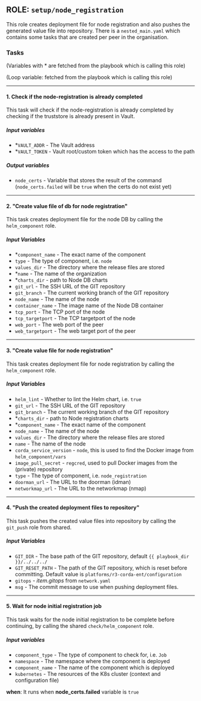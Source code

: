 [//]: # (##############################################################################################)
[//]: # (Copyright Accenture. All Rights Reserved.)
[//]: # (SPDX-License-Identifier: Apache-2.0)
[//]: # (##############################################################################################)

## ROLE: `setup/node_registration`
This role creates deployment file for node registration and also pushes the generated value file into repository. There is a `nested_main.yaml` which contains some tasks that are created per peer in the organisation.

### Tasks
(Variables with * are fetched from the playbook which is calling this role)

(Loop variable: fetched from the playbook which is calling this role)

---

#### 1. Check if the node-registration is already completed
This task will check if the node-registration is already completed by checking if the truststore is already present in Vault.
##### Input variables
- *`VAULT_ADDR` - The Vault address
- *`VAULT_TOKEN` - Vault root/custom token which has the access to the path
##### Output variables 
- `node_certs` - Variable that stores the result of the command (`node_certs.failed` will be `true` when the certs do not exist yet)

---

#### 2. "Create value file of db for node registration"
This task creates deployment file for the node DB by calling the `helm_component` role.
##### Input Variables
- *`component_name` - The exact name of the component
- `type` - The type of component, i.e. `node`
- `values_dir` - The directory where the release files are stored
- *`name` - The name of the organization
- *`charts_dir` - path to Node DB charts
- `git_url` - The SSH URL of the GIT repository
- `git_branch` - The current working branch of the GIT repository
- `node_name` - The name of the node
- `container_name` - The image name of the Node DB container
- `tcp_port` - The TCP port of the node
- `tcp_targetport` - The TCP targetport of the node
- `web_port` - The web port of the peer
- `web_targetport` - The web target port of the peer

---

#### 3. "Create value file for node registration"
This task creates deployment file for node registration by calling the `helm_component` role.
##### Input Variables
- `helm_lint` - Whether to lint the Helm chart, i.e. `true`
- `git_url` - The SSH URL of the GIT repository
- `git_branch` - The current working branch of the GIT repository
- *`charts_dir` - path to Node registration charts
- *`component_name` - The exact name of the component
- `node_name` - The name of the node
- `values_dir` - The directory where the release files are stored
- `name` - The name of the node
- `corda_service_version` - `node`, this is used to find the Docker image from `helm_component/vars`
- `image_pull_secret` - `regcred`, used to pull Docker images from the (private) repository
- `type` - The type of component, i.e. `node_registration`
- `doorman_url` - The URL to the doorman (idman)
- `networkmap_url` - The URL to the networkmap (nmap)

---

#### 4. "Push the created deployment files to repository"
This task pushes the created value files into repository by calling the `git_push` role from shared.
##### Input Variables
- `GIT_DIR` - The base path of the GIT repository, default `{{ playbook_dir }}/../../../`
- `GIT_RESET_PATH` - The path of the GIT repository, which is reset before committing. Default value is `platforms/r3-corda-ent/configuration`
- `gitops` - *item.gitops* from `network.yaml`
- `msg` - The commit message to use when pushing deployment files.

---

#### 5. Wait for node initial registration job 
This task waits for the node initial registration to be complete before continuing, by calling the shared `check/helm_component` role.
##### Input variables
- `component_type` - The type of component to check for, i.e. `Job`
- `namespace` - The namespace where the component is deployed
- `component_name` - The name of the component which is deployed
- `kubernetes` - The resources of the K8s cluster (context and configuration file)

**when**: It runs when **node_certs.failed** variable is `true`